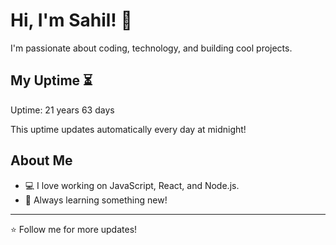 # Hi, I'm Sahil! 👋

I'm passionate about coding, technology, and building cool projects.

## My Uptime ⏳
Uptime: 21 years 63 days

This uptime updates automatically every day at midnight!

## About Me
- 💻 I love working on JavaScript, React, and Node.js.
- 🎯 Always learning something new!

---

⭐️ Follow me for more updates!
